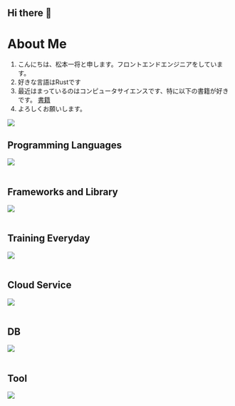 ## Hi there 👋

# About Me

1. こんにちは、松本一将と申します。フロントエンドエンジニアをしています。
2. 好きな言語はRustです
3. 最近はまっているのはコンピュータサイエンスです、特に以下の書籍が好きです。
[書籍](https://amzn.asia/d/4o8935T)
4. よろしくお願いします。

![](https://github-readme-stats.vercel.app/api/top-langs?username=kazumasamatsumoto&show_icons=true&locale=en&layout=compact)

## Programming Languages

<img src="https://skillicons.dev/icons?i=rust,typescript" /> <br /><br />

## Frameworks and Library

<img src="https://skillicons.dev/icons?i=next,nest,wasm,actix" /> <br /><br />

## Training Everyday

<img src="https://skillicons.dev/icons?i=typescript" /> <br /><br />

## Cloud Service

<img src="https://skillicons.dev/icons?i=aws,azure,firebase" /> <br /><br />

## DB

<img src="https://skillicons.dev/icons?i=mysql,postgresql,Aurora,DynamoDB" /> <br /><br />

## Tool

<img src="https://skillicons.dev/icons?i=docker,git,github,vscode,figma" /> <br /><br />


<!--
**kazumasamatsumoto/kazumasamatsumoto** is a ✨ _special_ ✨ repository because its `README.md` (this file) appears on your GitHub profile.

Here are some ideas to get you started:

- 🔭 I’m currently working on ...
- 🌱 I’m currently learning ...
- 👯 I’m looking to collaborate on ...
- 🤔 I’m looking for help with ...
- 💬 Ask me about ...
- 📫 How to reach me: ...
- 😄 Pronouns: ...
- ⚡ Fun fact: ...
-->
